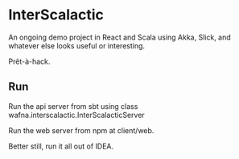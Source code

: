 # InterScalactic

An ongoing demo project in React and Scala using Akka, Slick, and whatever else looks useful or interesting.

Prêt-à-hack.

## Run

Run the api server from sbt using class wafna.interscalactic.InterScalacticServer

Run the web server from npm at client/web.

Better still, run it all out of IDEA.
